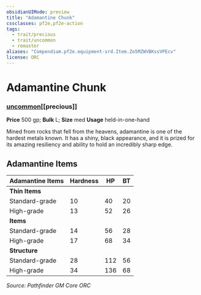 ```yaml
---
obsidianUIMode: preview
title: "Adamantine Chunk"
cssclasses: pf2e,pf2e-action
tags:
  - trait/precious
  - trait/uncommon
  - remaster
aliases: "Compendium.pf2e.equipment-srd.Item.Zo5MZWVBKssVPEcv"
license: ORC
---
```

# Adamantine Chunk

### [uncommon](uncommon "Uncommon Rarity Trait")[[precious]]


**Price** 500 gp; 
**Bulk** L; **Size** med
**Usage** held-in-one-hand

Mined from rocks that fell from the heavens, adamantine is one of the hardest metals known. It has a shiny, black appearance, and it is prized for its amazing resiliency and ability to hold an incredibly sharp edge.

## Adamantine Items

  

| Adamantine Items | Hardness | HP | BT |
| --- | --- | --- | --- |
| **Thin Items** |  |  |  |
| Standard-grade | 10 | 40 | 20 |
| High-grade | 13 | 52 | 26 |
| **Items** |  |  |  |
| Standard-grade | 14 | 56 | 28 |
| High-grade | 17 | 68 | 34 |
| **Structure** |  |  |  |
| Standard-grade | 28 | 112 | 56 |
| High-grade | 34 | 136 | 68 |

*Source: Pathfinder GM Core*
*ORC*